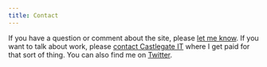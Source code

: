 ```yaml
---
title: Contact
---
```


If you have a question or comment about the site, please [let me know](mailto:hello@johnhughesweb.co.uk). If you want to talk about work, please [contact Castlegate IT](http://www.castlegateit.co.uk/contact/) where I get paid for that sort of thing. You can also find me on [Twitter](https://twitter.com/johnkhughes).
